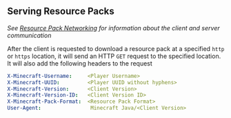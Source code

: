 ## Serving Resource Packs

*See [Resource Pack Networking](network.md) for information about the client
and server communication*

After the client is requested to download a resource pack at a specified
`http` or `https` location, it will send an HTTP `GET` request to the
specified location. It will also add the following headers to the request

```yaml
X-Minecraft-Username:     <Player Username>
X-Minecraft-UUID:         <Player UUID without hyphens>
X-Minecraft-Version:      <Client Version>
X-Minecraft-Version-ID:   <Client Version ID>
X-Minecraft-Pack-Format:  <Resource Pack Format>
User-Agent:                Minecraft Java/<Client Version>
```